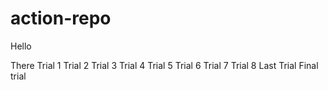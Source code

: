 # action-repo

Hello

There
Trial 1
Trial 2
Trial 3
Trial 4
Trial 5
Trial 6
Trial 7
Trial 8
Last Trial
Final trial
